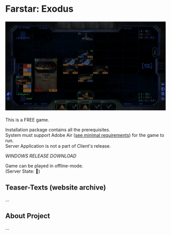 # Farstar: Exodus  
  
  ![preview1](images/fs1.png)  
  
This is a FREE game.  
  
Installation package contains all the prerequisites.  
System must support Adobe Air ([see minimal requirements](https://uwm.edu/software/adobe-air-and-runtime-distribution/)) for the game to run.  
Server Application is not a part of Client's release.  
  
_WINDOWS RELEASE DOWNLOAD_  
  
Game can be played in offline-mode.  
(Server State: :red_circle:)  
  
## Teaser-Texts (website archive)  
  
...  
  
## About Project  
  
...  
  
